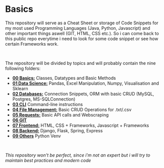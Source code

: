# Basics

This repository will serve as a Cheat Sheet or storage of Code Snippets for my most used Programming Languages (Java, Python, Javascript) and other important things aswell (GIT, HTML, CSS etc.). So i can come back to this public repo everytime i need to look for some code snippet or see how certain Frameworks work.  

&nbsp;

The repository will be divided by topics and will probably contain the nine following folders:

* **[00 Basics:](https://github.com/sebastian-sl/Basics/tree/main/00%20BASICS)** Classes, Datatypes and Basic Methods
* **[01 Data Science:](https://github.com/sebastian-sl/Basics/tree/main/01%20DATA%20SCIENCE)** Pandas, Excel Manipulation, Numpy, Visualisation and Sklearn
* **[02 Databases:](https://github.com/sebastian-sl/Basics/tree/main/02%20DATABASES)** Connection Snippets, ORM with basic CRUD (MySQL, Postgres, MS-SQLConnection)
* **[03 CLI](https://github.com/sebastian-sl/Basics/tree/main/03%20CLI)** Command-line instructions
* **[04 File Management:](https://github.com/sebastian-sl/Basics/tree/main/04%20FILE%20MANAGEMENT)** Basic CRUD Operations for .txt/.csv
* **[05 Requests:](https://github.com/sebastian-sl/Basics/tree/main/05%20REQUESTS)** Basic API calls and Webscraping
* **[06 GIT](https://github.com/sebastian-sl/Basics/tree/main/06%20GIT)**
* **[07 Frontend:](https://github.com/sebastian-sl/Basics/tree/main/07%20FRONTEND)** HTML, CSS + Frameworks, Javascript + Frameworks
* **[08 Backend:](https://github.com/sebastian-sl/Basics/tree/main/08%20BACKEND)** Django, Flask, Spring, Express
* **[09 Others](https://github.com/sebastian-sl/Basics/tree/main/09%20OTHERS)**  Python Venv

&nbsp;

*This repository won't be perfect, since i'm not an expert but i will try to maintain best practices and modern code*
